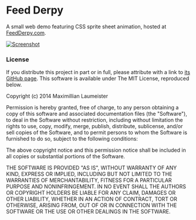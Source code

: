 Feed Derpy
=========

A small web demo featuring CSS sprite sheet animation, hosted at [FeedDerpy.com](http://feedderpy.com).

[![Screenshot](../screenshots/screenshot1.png?raw=true "FeedDerpy.com")](http://feedderpy.com/)

### License ###

If you distribute this project in part or in full, please attribute with a link to [its GitHub page](https://github.com/MaxLaumeister/FeedDerpy). This software is available under The MIT License, reproduced below.

Copyright (c) 2014 Maximillian Laumeister

Permission is hereby granted, free of charge, to any person obtaining a copy of this software and associated documentation files (the "Software"), to deal in the Software without restriction, including without limitation the rights to use, copy, modify, merge, publish, distribute, sublicense, and/or sell copies of the Software, and to permit persons to whom the Software is furnished to do so, subject to the following conditions:

The above copyright notice and this permission notice shall be included in all copies or substantial portions of the Software.

THE SOFTWARE IS PROVIDED "AS IS", WITHOUT WARRANTY OF ANY KIND, EXPRESS OR IMPLIED, INCLUDING BUT NOT LIMITED TO THE WARRANTIES OF MERCHANTABILITY, FITNESS FOR A PARTICULAR PURPOSE AND NONINFRINGEMENT. IN NO EVENT SHALL THE AUTHORS OR COPYRIGHT HOLDERS BE LIABLE FOR ANY CLAIM, DAMAGES OR OTHER LIABILITY, WHETHER IN AN ACTION OF CONTRACT, TORT OR OTHERWISE, ARISING FROM, OUT OF OR IN CONNECTION WITH THE SOFTWARE OR THE USE OR OTHER DEALINGS IN THE SOFTWARE.
